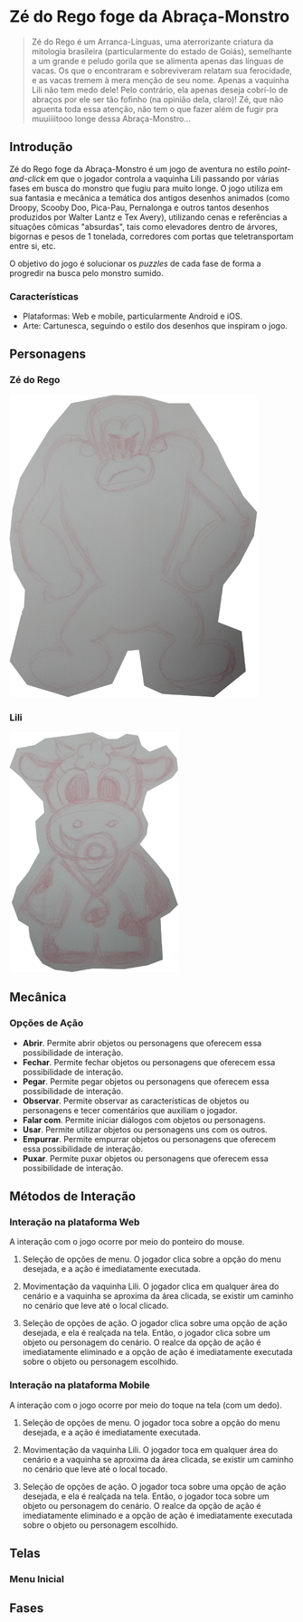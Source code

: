 # Zé do Rego foge da Abraça-Monstro

> Zé do Rego é um Arranca-Línguas, uma aterrorizante criatura da mitologia brasileira (particularmente do estado de Goiás), semelhante a um grande e peludo
> gorila que se alimenta apenas das línguas de vacas. Os que o encontraram e sobreviveram relatam sua ferocidade, e as vacas tremem à mera menção de seu nome.
> Apenas a vaquinha Lili não tem medo dele! Pelo contrário, ela apenas deseja cobrí-lo de abraços por ele ser tão fofinho (na opinião dela, claro)! Zé, que não
> aguenta toda essa atenção, não tem o que fazer além de fugir pra muuiiiitooo longe dessa Abraça-Monstro...

## Introdução

Zé do Rego foge da Abraça-Monstro é um jogo de aventura no estilo *point-and-click* em que o jogador controla a vaquinha Lili passando por várias fases em busca
do monstro que fugiu para muito longe. O jogo utiliza em sua fantasia e mecânica a temática dos antigos desenhos animados (como Droopy, Scooby Doo, Pica-Pau,
Pernalonga e outros tantos desenhos produzidos por Walter Lantz e Tex Avery), utilizando cenas e referências a situações cômicas "absurdas", tais como elevadores
dentro de árvores, bigornas e pesos de 1 tonelada, corredores com portas que teletransportam entre si, etc.

O objetivo do jogo é solucionar os *puzzles* de cada fase de forma a progredir na busca pelo monstro sumido.

### Características

* Plataformas: Web e mobile, particularmente Android e iOS.
* Arte: Cartunesca, seguindo o estilo dos desenhos que inspiram o jogo.

## Personagens

### Zé do Rego

![Imagem do Zé do Rego](Imagens/Ze-do-Rego.png)

### Lili

![Imagem do Zé do Rego](Imagens/Lili.png)

## Mecânica

### Opções de Ação

* **Abrir**. Permite abrir objetos ou personagens que oferecem essa possibilidade de interação.
* **Fechar**. Permite fechar objetos ou personagens que oferecem essa possibilidade de interação.
* **Pegar**. Permite pegar objetos ou personagens que oferecem essa possibilidade de interação.
* **Observar**. Permite observar as características de objetos ou personagens e tecer comentários que auxiliam o jogador.
* **Falar com**. Permite iniciar diálogos com objetos ou personagens.
* **Usar**. Permite utilizar objetos ou personagens uns com os outros.
* **Empurrar**. Permite empurrar objetos ou personagens que oferecem essa possibilidade de interação.
* **Puxar**. Permite puxar objetos ou personagens que oferecem essa possibilidade de interação.

## Métodos de Interação

### Interação na plataforma Web

A interação com o jogo ocorre por meio do ponteiro do mouse.

1. Seleção de opções de menu. O jogador clica sobre a opção do menu desejada, e a ação é imediatamente executada.

2. Movimentação da vaquinha Lili. O jogador clica em qualquer área do cenário e a vaquinha se aproxima da área clicada, se existir um caminho no cenário
que leve até o local clicado.

3. Seleção de opções de ação. O jogador clica sobre uma opção de ação desejada, e ela é realçada na tela. Então, o jogador clica sobre um objeto
ou personagem do cenário. O realce da opção de ação é imediatamente eliminado e a opção de ação é imediatamente executada sobre o objeto ou personagem
escolhido.

### Interação na plataforma Mobile

A interação com o jogo ocorre por meio do toque na tela (com um dedo).

1. Seleção de opções de menu. O jogador toca sobre a opção do menu desejada, e a ação é imediatamente executada.

2. Movimentação da vaquinha Lili. O jogador toca em qualquer área do cenário e a vaquinha se aproxima da área clicada, se existir um caminho no cenário
que leve até o local tocado.

3. Seleção de opções de ação. O jogador toca sobre uma opção de ação desejada, e ela é realçada na tela. Então, o jogador toca sobre um objeto
ou personagem do cenário. O realce da opção de ação é imediatamente eliminado e a opção de ação é imediatamente executada sobre o objeto ou personagem
escolhido.

## Telas

### Menu Inicial



## Fases

